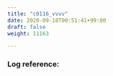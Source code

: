 ```yaml
---
title: "c0116_vvvv"
date: 2020-09-18T00:51:41+99:00
draft: false
weight: 11163

---
```


### Log reference: <no value>

```
